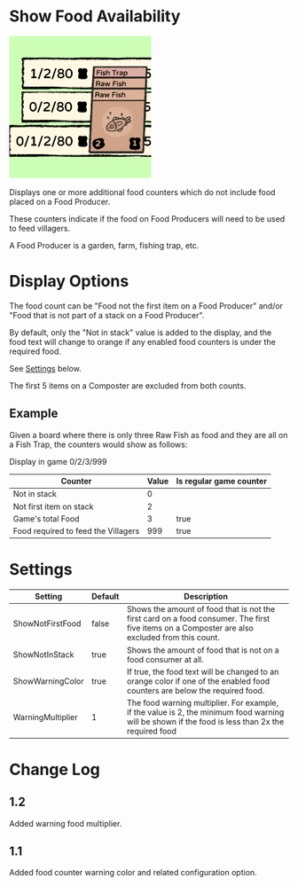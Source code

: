 # Show Food Availability
![Food Icon](Thunderstore.io/icon.png)

Displays one or more additional food counters which do not include food placed on a Food Producer.

These counters indicate if the food on Food Producers will need to be used to feed villagers.

A Food Producer is a garden, farm, fishing trap, etc.

# Display Options

The food count can be "Food not the first item on a Food Producer" and/or "Food that is not part of a stack on a Food Producer".

By default, only the "Not in stack" value is added to the display, and the food text will change to orange if any enabled food counters is under the required food.

See [Settings](#settings) below.

The first 5 items on a Composter are excluded from both counts.

## Example

Given a board where there is only three Raw Fish as food and they are all on a Fish Trap, the counters would show as follows:

Display in game
0/2/3/999

|Counter|Value|Is regular game counter|
|--|--|--|
|Not in stack|0||
|Not first item on stack|2||
|Game's total Food|3|true|
|Food required to feed the Villagers|999|true|

# Settings

|Setting|Default|Description|
|--|--|--|
|ShowNotFirstFood|false|Shows the amount of food that is not the first card on a food consumer.  The first five items on a Composter are also excluded from this count.|
|ShowNotInStack|true|Shows the amount of food that is not on a food consumer at all.|
|ShowWarningColor|true|If true, the food text will be changed to an orange color if one of the enabled food counters are below the required food.|
|WarningMultiplier|1|The food warning multiplier.  For example, if the value is 2, the minimum food warning will be shown if the food is less than 2x the required food |


# Change Log

## 1.2
Added warning food multiplier.
## 1.1
Added food counter warning color and related configuration option.
